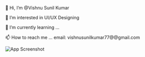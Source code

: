 
👋 Hi, I’m @Vishnu Sunil Kumar

👀 I’m interested in UI/UX Designing

🌱 I’m currently learning ...

📫 How to reach me ... email: vishnusunilkumar77@@gmail.com




![App Screenshot](https://github.com/user-attachments/assets/f66b4fc0-8a9a-4ee5-bf4a-2bcaf0f1dcd6)

